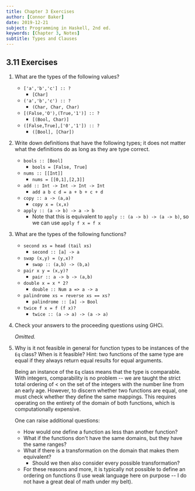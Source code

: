 ```yaml
---
title: Chapter 3 Exercises
author: [Connor Baker]
date: 2019-12-21
subject: Programming in Haskell, 2nd ed.
keywords: [Chapter 3, Notes]
subtitle: Types and Clauses
---
```


## 3.11 Exercises

1. What are the types of the following values?

   - `['a','b','c'] :: ?`
     - `[Char]`
   - `('a','b','c') :: ?`
     - `(Char, Char, Char)`
   - `[(False,'O'),(True,'1')] :: ?`
     - `[(Bool, Char)]`
   - `([False,True],['0','1']) :: ?`
     - `([Bool], [Char])`

2. Write down definitions that have the following types; it does not matter what the definitions do as long as they are type correct.

   - `bools :: [Bool]`
     - `bools = [False, True]`
   - `nums :: [[Int]]`
     - `nums = [[0,1],[2,3]]`
   - `add :: Int -> Int -> Int -> Int`
     - `add a b c d = a + b + c + d`
   - `copy :: a -> (a,a)`
     - `copy x = (x,x)`
   - `apply :: (a -> b) -> a -> b`
     - Note that this is equivalent to `apply :: (a -> b) -> (a -> b)`, so we can use `apply f x = f x`

3. What are the types of the following functions?

   - `second xs = head (tail xs)`
     - `second :: [a] -> a`
   - `swap (x,y) = (y,x)?`
     - `swap :: (a,b) -> (b,a)`
   - `pair x y = (x,y)?`
     - `pair :: a -> b -> (a,b)`
   - `double x = x * 2?`
     - `double :: Num a => a -> a`
   - `palindrome xs = reverse xs == xs?`
     - `palindrome :: [a] -> Bool`
   - `twice f x = f (f x)?`
     - `twice :: (a -> a) -> (a -> a)`

4. Check your answers to the proceeding questions using GHCi.

    *Omitted.*

5. Why is it not feasible in general for function types to be instances of the `Eq` class? When is it feasible? Hint: two functions of the same type are equal if they always return equal results for equal arguments.

    Being an instance of the `Eq` class means that the type is comparable. With integers, comparability is no problem -- we are taught the strict total ordering of $<$ on the set of the integers with the number line from an early age. However, to discern whether two functions are equal, one must check whether they define the same mappings. This requires operating on the entirety of the domain of both functions, which is computationally expensive.

    One can raise additional questions:

    - How would one define a function as less than another function?
    - What if the functions don't have the same domains, but they have the same ranges?
    - What if there is a transformation on the domain that makes them equivalent?
      - Should we then also consider every possible transformation?
    - For these reasons and more, it is typically not possible to define an ordering on functions (I use weak language here on purpose -- I do not have a great deal of math under my belt).
